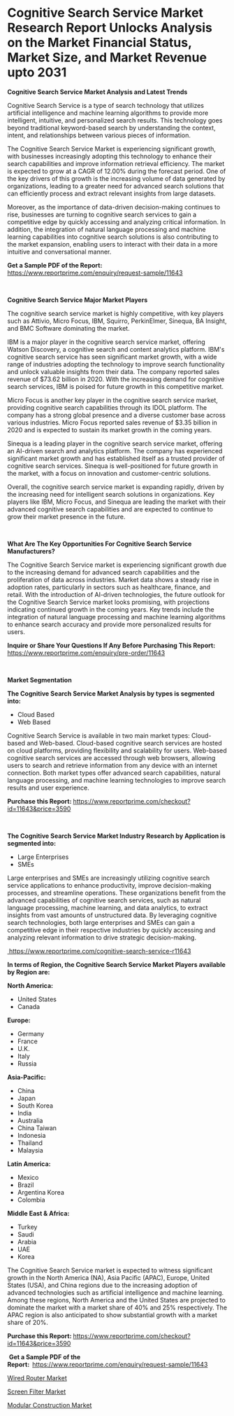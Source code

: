 <p><h1>Cognitive Search Service Market Research Report Unlocks Analysis on the Market Financial Status, Market Size, and Market Revenue upto 2031</h1></p><p><strong>Cognitive Search Service Market Analysis and Latest Trends</strong></p>
<p><p>Cognitive Search Service is a type of search technology that utilizes artificial intelligence and machine learning algorithms to provide more intelligent, intuitive, and personalized search results. This technology goes beyond traditional keyword-based search by understanding the context, intent, and relationships between various pieces of information.</p><p>The Cognitive Search Service Market is experiencing significant growth, with businesses increasingly adopting this technology to enhance their search capabilities and improve information retrieval efficiency. The market is expected to grow at a CAGR of 12.00% during the forecast period. One of the key drivers of this growth is the increasing volume of data generated by organizations, leading to a greater need for advanced search solutions that can efficiently process and extract relevant insights from large datasets.</p><p>Moreover, as the importance of data-driven decision-making continues to rise, businesses are turning to cognitive search services to gain a competitive edge by quickly accessing and analyzing critical information. In addition, the integration of natural language processing and machine learning capabilities into cognitive search solutions is also contributing to the market expansion, enabling users to interact with their data in a more intuitive and conversational manner.</p></p>
<p><strong>Get a Sample PDF of the Report:&nbsp;</strong> <a href="https://www.reportprime.com/enquiry/request-sample/11643">https://www.reportprime.com/enquiry/request-sample/11643</a></p>
<p>&nbsp;</p>
<p><strong>Cognitive Search Service Major Market Players</strong></p>
<p><p>The cognitive search service market is highly competitive, with key players such as Attivio, Micro Focus, IBM, Squirro, PerkinElmer, Sinequa, BA Insight, and BMC Software dominating the market. </p><p>IBM is a major player in the cognitive search service market, offering Watson Discovery, a cognitive search and content analytics platform. IBM's cognitive search service has seen significant market growth, with a wide range of industries adopting the technology to improve search functionality and unlock valuable insights from their data. The company reported sales revenue of $73.62 billion in 2020. With the increasing demand for cognitive search services, IBM is poised for future growth in this competitive market.</p><p>Micro Focus is another key player in the cognitive search service market, providing cognitive search capabilities through its IDOL platform. The company has a strong global presence and a diverse customer base across various industries. Micro Focus reported sales revenue of $3.35 billion in 2020 and is expected to sustain its market growth in the coming years.</p><p>Sinequa is a leading player in the cognitive search service market, offering an AI-driven search and analytics platform. The company has experienced significant market growth and has established itself as a trusted provider of cognitive search services. Sinequa is well-positioned for future growth in the market, with a focus on innovation and customer-centric solutions.</p><p>Overall, the cognitive search service market is expanding rapidly, driven by the increasing need for intelligent search solutions in organizations. Key players like IBM, Micro Focus, and Sinequa are leading the market with their advanced cognitive search capabilities and are expected to continue to grow their market presence in the future.</p></p>
<p>&nbsp;</p>
<p><strong>What Are The Key Opportunities For Cognitive Search Service Manufacturers?</strong></p>
<p><p>The Cognitive Search Service market is experiencing significant growth due to the increasing demand for advanced search capabilities and the proliferation of data across industries. Market data shows a steady rise in adoption rates, particularly in sectors such as healthcare, finance, and retail. With the introduction of AI-driven technologies, the future outlook for the Cognitive Search Service market looks promising, with projections indicating continued growth in the coming years. Key trends include the integration of natural language processing and machine learning algorithms to enhance search accuracy and provide more personalized results for users.</p></p>
<p><strong>Inquire or Share Your Questions If Any Before Purchasing This Report:</strong> <a href="https://www.reportprime.com/enquiry/pre-order/11643">https://www.reportprime.com/enquiry/pre-order/11643</a></p>
<p>&nbsp;</p>
<p><strong>Market Segmentation</strong></p>
<p><strong>The Cognitive Search Service Market Analysis by types is segmented into:</strong></p>
<p><ul><li>Cloud Based</li><li>Web Based</li></ul></p>
<p><p>Cognitive Search Service is available in two main market types: Cloud-based and Web-based. Cloud-based cognitive search services are hosted on cloud platforms, providing flexibility and scalability for users. Web-based cognitive search services are accessed through web browsers, allowing users to search and retrieve information from any device with an internet connection. Both market types offer advanced search capabilities, natural language processing, and machine learning technologies to improve search results and user experience.</p></p>
<p><strong>Purchase this Report:&nbsp;</strong><a href="https://www.reportprime.com/checkout?id=11643&price=3590">https://www.reportprime.com/checkout?id=11643&price=3590</a></p>
<p>&nbsp;</p>
<p><strong>The Cognitive Search Service Market Industry Research by Application is segmented into:</strong></p>
<p><ul><li>Large Enterprises</li><li>SMEs</li></ul></p>
<p><p>Large enterprises and SMEs are increasingly utilizing cognitive search service applications to enhance productivity, improve decision-making processes, and streamline operations. These organizations benefit from the advanced capabilities of cognitive search services, such as natural language processing, machine learning, and data analytics, to extract insights from vast amounts of unstructured data. By leveraging cognitive search technologies, both large enterprises and SMEs can gain a competitive edge in their respective industries by quickly accessing and analyzing relevant information to drive strategic decision-making.</p></p>
<p><a href="https://www.reportprime.com/cognitive-search-service-r11643">&nbsp;https://www.reportprime.com/cognitive-search-service-r11643</a></p>
<p><strong>In terms of Region, the Cognitive Search Service Market Players available by Region are:</strong></p>
<p>
    <p> <strong> North America: </strong>
        <ul>
            <li>United States</li>
            <li>Canada</li>
        </ul>
        </p> 
    <p> <strong> Europe: </strong>
        <ul>
            <li>Germany</li>
            <li>France</li>
            <li>U.K.</li>
            <li>Italy</li>
            <li>Russia</li>
        </ul>
        </p> 
    <p> <strong> Asia-Pacific: </strong>
        <ul>
            <li>China</li>
            <li>Japan</li>
            <li>South Korea</li>
            <li>India</li>
            <li>Australia</li>
            <li>China Taiwan</li>
            <li>Indonesia</li>
            <li>Thailand</li>
            <li>Malaysia</li>
        </ul>
        </p> 
    <p> <strong> Latin America: </strong>
        <ul>
            <li>Mexico</li>
            <li>Brazil</li>
            <li>Argentina Korea</li>
            <li>Colombia</li>
        </ul>
        </p> 
    <p> <strong> Middle East & Africa: </strong>
        <ul>
            <li>Turkey</li>
            <li>Saudi</li>
            <li>Arabia</li>
            <li>UAE</li>
            <li>Korea</li>
        </ul>
    </p>
    </p>
<p><p>The Cognitive Search Service market is expected to witness significant growth in the North America (NA), Asia Pacific (APAC), Europe, United States (USA), and China regions due to the increasing adoption of advanced technologies such as artificial intelligence and machine learning. Among these regions, North America and the United States are projected to dominate the market with a market share of 40% and 25% respectively. The APAC region is also anticipated to show substantial growth with a market share of 20%.</p></p>
<p><strong>Purchase this Report: </strong><a href="https://www.reportprime.com/checkout?id=11643&price=3590">https://www.reportprime.com/checkout?id=11643&price=3590</a></p>
<p>&nbsp;<strong>Get a Sample PDF of the Report:&nbsp;&nbsp;</strong><a href="https://www.reportprime.com/enquiry/request-sample/11643">https://www.reportprime.com/enquiry/request-sample/11643</a></p>
<p><strong></strong></p>
<p><p><a href="https://medium.com/@charityrice1939/wired-router-market-global-market-share-and-ranking-overall-sales-and-demand-forecast-2024-58bad6de46b1">Wired Router Market</a></p><p><a href="https://medium.com/@charityrice1939/navigating-the-global-screen-filter-market-landscape-trends-forecasts-and-impact-analysis-2024-53c027fb78b7">Screen Filter Market</a></p><p><a href="https://github.com/EdwarWatkinXXdd/Market-Research-Report-List-1/blob/main/modular-construction-market.md">Modular Construction Market</a></p></p>